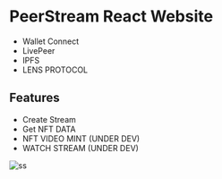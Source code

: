 # PeerStream React Website

- Wallet Connect
- LivePeer
- IPFS
- LENS PROTOCOL

## Features

- Create Stream
- Get NFT DATA 
- NFT VIDEO MINT (UNDER DEV)
- WATCH STREAM (UNDER DEV)


![ss](https://raw.githubusercontent.com/peer-stream/PeerStream/master/public/peer_stream.png)




